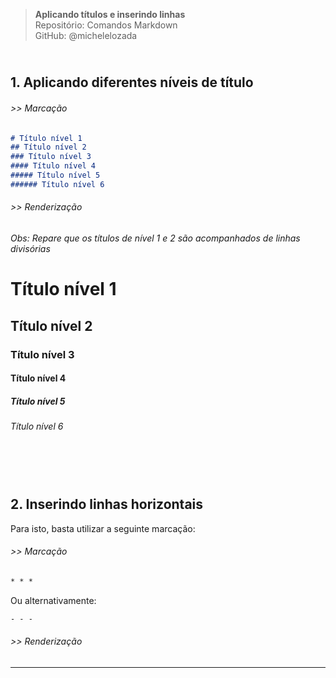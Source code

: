 > **Aplicando títulos e inserindo linhas**      
> Repositório: Comandos Markdown  
> GitHub: @michelelozada
&nbsp;
     
&nbsp;     
**1. Aplicando diferentes níveis de título**  
---
###### >> Marcação      
```markdown
# Título nível 1    
## Título nível 2    
### Título nível 3    
#### Título nível 4    
##### Título nível 5    
###### Título nível 6
```

###### >> Renderização
*Obs: Repare que os títulos de nível 1 e 2 são acompanhados de linhas divisórias*
# Título nível 1    
## Título nível 2    
### Título nível 3    
#### Título nível 4    
##### Título nível 5    
###### Título nível 6
&nbsp;
     
&nbsp;     
**2. Inserindo linhas horizontais**  
---
Para isto, basta utilizar a seguinte marcação: 
###### >> Marcação      
```markdown
* * *
```
Ou alternativamente:
```markdown
- - -
```
 
###### >> Renderização
* * *